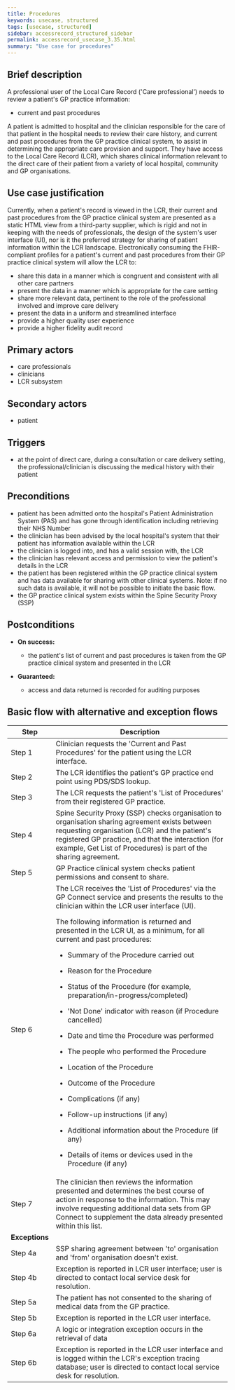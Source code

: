 ```yaml
---
title: Procedures
keywords: usecase, structured
tags: [usecase, structured] 
sidebar: accessrecord_structured_sidebar
permalink: accessrecord_usecase_3.35.html
summary: "Use case for procedures"
---
```


## Brief description

A professional user of the Local Care Record ('Care professional') needs to review a patient's GP practice information:

  - current and past procedures

A patient is admitted to hospital and the clinician responsible for the care of that patient in the hospital needs to review their care history, and current and past procedures from the GP practice clinical system, to assist in determining the appropriate care provision and support. They have access to the Local Care Record (LCR), which shares clinical information relevant to the direct care of their patient from a variety of local hospital, community and GP organisations.

## Use case justification

Currently, when a patient's record is viewed in the LCR, their current and past procedures from the GP practice clinical system are presented as a static HTML view from a third-party supplier, which is rigid and not in keeping with the needs of professionals, the design of the system's user interface (UI), nor is it the preferred strategy for sharing of patient information within the LCR landscape. Electronically consuming the FHIR-compliant profiles for a patient's current and past procedures from their GP practice clinical system will allow the LCR to:

  - share this data in a manner which is congruent and consistent with all other care partners
  - present the data in a manner which is appropriate for the care setting
  - share more relevant data, pertinent to the role of the professional involved and improve care delivery
  - present the data in a uniform and streamlined interface
  - provide a higher quality user experience
  - provide a higher fidelity audit record

## Primary actors

- care professionals
- clinicians
- LCR subsystem

## Secondary actors

- patient

## Triggers

- at the point of direct care, during a consultation or care delivery setting, the professional/clinician is discussing the medical history with their patient

## Preconditions

  - patient has been admitted onto the hospital's Patient Administration System (PAS) and has gone through identification including retrieving their NHS Number
  - the clinician has been advised by the local hospital's system that their patient has information available within the LCR
  - the clinician is logged into, and has a valid session with, the LCR
  - the clinician has relevant access and permission to view the patient's details in the LCR
  - the patient has been registered within the GP practice clinical system and has data available for sharing with other clinical systems. Note: if no such data is available, it will not be possible to initiate the basic flow.
  - the GP practice clinical system exists within the Spine Security Proxy (SSP)

## Postconditions

  - **On success:**
    
      - the patient's list of current and past procedures is taken from the GP practice clinical system and presented in the LCR

  - **Guaranteed:**
    
      - access and data returned is recorded for auditing purposes

## Basic flow with alternative and exception flows

<table>
<thead>
<tr class="header">
<th width="10%"><strong>Step</strong></th>
<th><strong>Description</strong></th>
</tr>
</thead>
<tbody>
<tr class="header">
<td>Step 1</td>
<td>Clinician requests the 'Current and Past Procedures' for the patient using the LCR interface.</td>
</tr>
<tr class="odd">
<td>Step 2</td>
<td>The LCR identifies the patient's GP practice end point using PDS/SDS lookup.</td>
</tr>
<tr class="even">
<td>Step 3</td>
<td>The LCR requests the patient's 'List of Procedures' from their registered GP practice.</td>
</tr>
<tr class="odd">
<td>Step 4</td>
<td>Spine Security Proxy (SSP) checks organisation to organisation sharing agreement exists between requesting organisation (LCR) and the patient's registered GP practice, and that the interaction (for example, Get List of Procedures) is part of the sharing agreement.</td>
</tr>
<tr class="even">
<td>Step 5</td>
<td>GP Practice clinical system checks patient permissions and consent to share.</td>
</tr>
<tr class="odd">
<td>Step 6</td>
<td>The LCR receives the 'List of Procedures' via the GP Connect service and presents the results to the clinician within the LCR user interface (UI).
<p>The following information is returned and presented in the LCR UI, as a minimum, for all current and past procedures:</p>
<ul>
<li><p>Summary of the Procedure carried out</p></li>
<li><p>Reason for the Procedure</p></li>
<li><p>Status of the Procedure (for example, preparation/in-progress/completed)</p></li>
<li><p>'Not Done' indicator with reason (if Procedure cancelled)</p></li>
<li><p>Date and time the Procedure was performed</p></li>
<li><p>The people who performed the Procedure</p></li>
<li><p>Location of the Procedure</p></li>
<li><p>Outcome of the Procedure</p></li>
<li><p>Complications (if any)</p></li>
<li><p>Follow-up instructions (if any)</p></li>
<li><p>Additional information about the Procedure (if any)</p></li>
<li><p>Details of items or devices used in the Procedure (if any)</p></li>
</ul></td>
</tr>
<tr class="even">
<td>Step 7</td>
<td>The clinician then reviews the information presented and determines the best course of action in response to the information. This may involve requesting additional data sets from GP Connect to supplement the data already presented within this list.</td>
</tr>
<tr class="odd">
<td><strong>Exceptions</strong></td>
<td></td>
</tr>
<tr class="even">
<td>Step 4a</td>
<td>SSP sharing agreement between 'to' organisation and 'from' organisation doesn't exist.</td>
</tr>
<tr class="odd">
<td>Step 4b</td>
<td>Exception is reported in LCR user interface; user is directed to contact local service desk for resolution.</td>
</tr>
<tr class="even">
<td>Step 5a</td>
<td>The patient has not consented to the sharing of medical data from the GP practice.</td>
</tr>
<tr class="odd">
<td>Step 5b</td>
<td>Exception is reported in the LCR user interface.</td>
</tr>
<tr class="even">
<td>Step 6a</td>
<td>A logic or integration exception occurs in the retrieval of data</td>
</tr>
<tr class="odd">
<td>Step 6b</td>
<td>Exception is reported in the LCR user interface and is logged within the LCR's exception tracing database; user is directed to contact local service desk for resolution.</td>
</tr>
</tbody>
</table>
